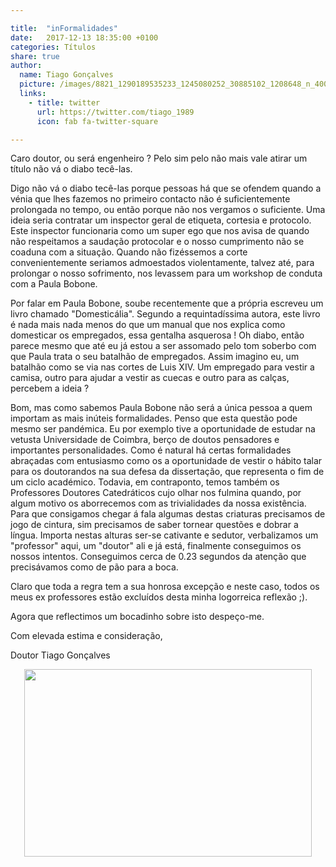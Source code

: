 ```yaml
---

title:  "inFormalidades"
date:   2017-12-13 18:35:00 +0100
categories: Títulos
share: true
author:
  name: Tiago Gonçalves
  picture: /images/8821_1290189535233_1245080252_30885102_1208648_n_400x400.jpg
  links:
    - title: twitter
      url: https://twitter.com/tiago_1989
      icon: fab fa-twitter-square

---
```


Caro doutor, ou será engenheiro ? Pelo sim pelo não mais vale atirar um título não vá o diabo tecê-las.

Digo não vá o diabo tecê-las porque pessoas há que se ofendem quando a vénia que lhes fazemos no primeiro contacto não é suficientemente prolongada no tempo, ou então porque não nos vergamos o suficiente. Uma ideia seria contratar um inspector geral de etiqueta, cortesia e protocolo. Este inspector funcionaria como um super ego que nos avisa de quando não respeitamos a saudação protocolar e o nosso cumprimento não se coaduna com a situação. Quando não fizéssemos a corte convenientemente seriamos admoestados violentamente, talvez até, para prolongar o nosso sofrimento, nos levassem para um workshop de conduta com a Paula Bobone.

Por falar em Paula Bobone, soube recentemente que a própria escreveu um livro chamado "Domesticália". Segundo a requintadíssima autora, este livro é nada mais nada menos do que um manual que nos explica como domesticar os empregados, essa gentalha asquerosa ! Oh diabo, então parece mesmo que até eu já estou a ser assomado pelo tom soberbo com que Paula trata o seu batalhão de empregados. Assim imagino eu, um batalhão como se via nas cortes de Luis XIV. Um empregado para vestir a camisa, outro para ajudar a vestir as cuecas e outro para as calças, percebem a ideia ?

Bom, mas como sabemos Paula Bobone não será a única pessoa a quem importam as mais inúteis formalidades. Penso que esta questão pode mesmo ser pandémica. Eu por exemplo tive a oportunidade de estudar na vetusta Universidade de Coimbra, berço de doutos pensadores e importantes personalidades. Como é natural há certas formalidades abraçadas com entusiasmo como os
a oportunidade de vestir o hábito talar para os doutorandos na sua defesa da dissertação, que representa o fim de um ciclo académico. Todavia, em contraponto, temos também os Professores Doutores Catedráticos cujo olhar nos fulmina quando, por algum motivo os aborrecemos com as trivialidades da nossa existência. Para que consigamos chegar á fala algumas destas criaturas precisamos de jogo de cintura, sim precisamos de saber tornear questões e dobrar a língua. Importa nestas alturas ser-se cativante e sedutor, verbalizamos  um "professor" aqui, um "doutor" ali e já está, finalmente conseguimos os nossos intentos. Conseguimos cerca de 0.23 segundos da atenção que precisávamos como de pão para a boca.

Claro que toda a regra tem a sua honrosa excepção e neste caso, todos os meus ex professores estão excluídos desta minha logorreica reflexão ;).

Agora que reflectimos um bocadinho sobre isto despeço-me.

Com elevada estima e consideração,

Doutor Tiago Gonçalves

<p align="center">
  <img width="460" height="300" src="https://upload.wikimedia.org/wikipedia/commons/thumb/5/5f/Louis_XIV_of_France.jpg/250px-Louis_XIV_of_France.jpg">
</p>
